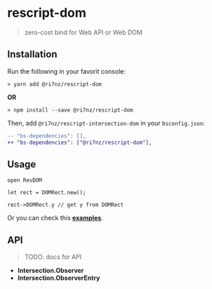 # rescript-dom
> zero-cost bind for Web API or Web DOM


## Installation

Run the following in your favorit console: 
```console
> yarn add @ri7nz/rescript-dom
```

**OR**

```console
> npm install --save @ri7nz/rescript-dom
```

Then, add `@ri7nz/rescript-intersection-dom` in your `bsconfig.json`:

```diff
-- "bs-dependencies": [],
++ "bs-dependencies": ["@ri7nz/rescript-dom"],
```

## Usage

```rescript
open ResDOM

let rect = DOMRect.new();

rect->DOMRect.y // get y from DOMRect
```

Or you can check this [**examples**](https://github.com/ri7nz/rescript-intersection-observer/tree/main/examples).

## API
> TODO: docs for API

* **Intersection.Observer**
* **Intersection.ObserverEntry**
